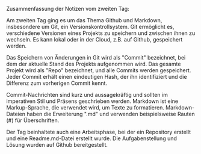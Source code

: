Zusammenfassung der Notizen vom zweiten Tag:

Am zweiten Tag ging es um das Thema Github und Markdown, insbesondere um Git, ein Versionskontrollsystem. Git ermöglicht es, verschiedene Versionen eines Projekts zu speichern und zwischen ihnen zu wechseln. Es kann lokal oder in der Cloud, z.B. auf Github, gespeichert werden.

Das Speichern von Änderungen in Git wird als "Commit" bezeichnet, bei dem der aktuelle Stand des Projekts aufgenommen wird. Das gesamte Projekt wird als "Repo" bezeichnet, und alle Commits werden gespeichert. Jeder Commit erhält einen eindeutigen Hash, der ihn identifiziert und die Differenz zum vorherigen Commit kennt.

Commit-Nachrichten sind kurz und aussagekräftig und sollten im imperativen Stil und Präsens geschrieben werden. Markdown ist eine Markup-Sprache, die verwendet wird, um Texte zu formatieren. Markdown-Dateien haben die Erweiterung ".md" und verwenden beispielsweise Rauten (#) für Überschriften.

Der Tag beinhaltete auch eine Arbeitsphase, bei der ein Repository erstellt und eine Readme.md-Datei erstellt wurde. Die Aufgabenstellung und Lösung wurden auf Github bereitgestellt.
